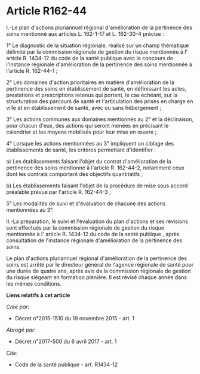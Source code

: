 # Article R162-44

I.-Le plan d'actions pluriannuel régional d'amélioration de la pertinence des soins mentionné aux articles L. 162-1-17 et L.
162-30-4 précise : 

1° Le diagnostic de la situation régionale, réalisé sur un champ thématique délimité par la commission régionale de gestion
du risque mentionnée à l'
article R. 1434-12 du code de la santé publique
avec le concours de l'instance régionale d'amélioration de la pertinence des soins mentionnée à l'article R. 162-44-1 ; 

2° Les domaines d'action prioritaires en matière d'amélioration de la pertinence des soins en établissement de santé, en
définissant les actes, prestations et prescriptions retenus qui portent, le cas échéant, sur la structuration des parcours de
santé et l'articulation des prises en charge en ville et en établissement de santé, avec ou sans hébergement ; 

3° Les actions communes aux domaines mentionnés au 2° et la déclinaison, pour chacun d'eux, des actions qui seront menées en
précisant le calendrier et les moyens mobilisés pour leur mise en œuvre ; 

4° Lorsque les actions mentionnées au 3° impliquent un ciblage des établissements de santé, les critères permettant
d'identifier : 

a) Les établissements faisant l'objet du contrat d'amélioration de la pertinence des soins mentionné à l'article R. 162-44-2,
notamment ceux dont les contrats comportent des objectifs quantitatifs ; 

b) Les établissements faisant l'objet de la procédure de mise sous accord préalable prévue par l'article R. 162-44-3 ; 

5° Les modalités de suivi et d'évaluation de chacune des actions mentionnées au 3°. 

II.-La préparation, le suivi et l'évaluation du plan d'actions et ses révisions sont effectués par la commission régionale de
gestion du risque mentionnée à l'
article R. 1434-12 du code de la santé publique
, après consultation de l'instance régionale d'amélioration de la pertinence des soins. 

Le plan d'actions pluriannuel régional d'amélioration de la pertinence des soins est arrêté par le directeur général de
l'agence régionale de santé pour une durée de quatre ans, après avis de la commission régionale de gestion du risque siégeant
en formation plénière. Il est révisé chaque année dans les mêmes conditions.

**Liens relatifs à cet article**

_Créé par_:

  - Décret n°2015-1510 du 19 novembre 2015 - art. 1

_Abrogé par_:

  - Décret n°2017-500 du 6 avril 2017 - art. 1

_Cite_:

  - Code de la santé publique - art. R1434-12
